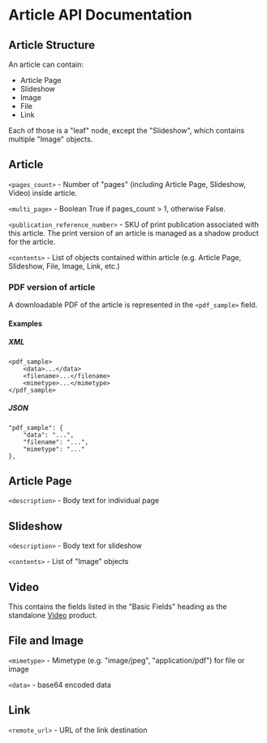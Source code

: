 # Article API Documentation

## Article Structure

An article can contain:

   * Article Page
   * Slideshow
   * Image
   * File
   * Link

Each of those is a "leaf" node, except the "Slideshow", which contains multiple "Image" objects.


## Article

`<pages_count>` - Number of "pages" (including Article Page, Slideshow, Video) inside article.

`<multi_page>` - Boolean True if pages_count > 1, otherwise False.

`<publication_reference_number>` - SKU of print publication associated with this article.  The print version of an article is managed as a shadow product for the article.

`<contents>` - List of objects contained within article (e.g. Article Page, Slideshow, File, Image, Link, etc.)

### PDF version of article

A downloadable PDF of the article is represented in the `<pdf_sample>` field.

#### Examples

##### XML

	<pdf_sample>
		<data>...</data>
		<filename>...</filename>
		<mimetype>...</mimetype>
	</pdf_sample>

##### JSON
	
    "pdf_sample": {
        "data": "...", 
        "filename": "...", 
        "mimetype": "..."
    }, 


## Article Page

`<description>` - Body text for individual page


## Slideshow

`<description>` - Body text for slideshow

`<contents>` - List of "Image" objects


## Video

This contains the fields listed in the "Basic Fields" heading as the standalone [Video](video.md) product.


## File and Image

`<mimetype>` - Mimetype (e.g. "image/jpeg", "application/pdf") for file or image

`<data>` - base64 encoded data


## Link

`<remote_url>` - URL of the link destination